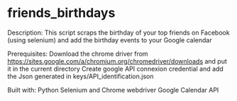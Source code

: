 # friends_birthdays


Description:
This script scraps the birthday of your top friends on Facebook (using selenium) and add the birthday events to your Google calendar

Prerequisites:
Download the chrome driver from https://sites.google.com/a/chromium.org/chromedriver/downloads and put it in the current directory
Create google API connexion credential and add the Json generated in keys/API_identification.json

Built with:
Python
Selenium and Chrome webdriver
Google Calendar API